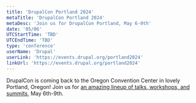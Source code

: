 ```yaml
---
title: 'DrupalCon Portland 2024'
metaTitle: 'DrupalCon Portland 2024'
metaDesc: 'Join us for DrupalCon Portland, May 6-9th'
date: '05/06'
UTCStartTime: 'TBD'
UTCEndTime: 'TBD'
type: 'conference'
userName: 'Drupal'
userLink: 'https://events.drupal.org/portland2024'
linkUrl: 'https://events.drupal.org/portland2024'
---
```


DrupalCon is coming back to the Oregon Convention Center in lovely Portland, Oregon! Join us for [an amazing lineup of talks, workshops, and summits](https://events.drupal.org/portland2024), May 6th-9th.
